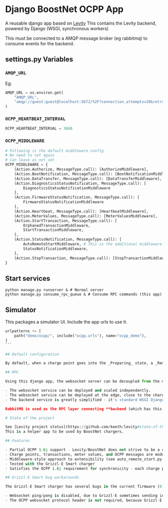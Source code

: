 # Django BoostNet OCPP App

A reusable django app based on [Levity](https://github.dev/keeth/levity)
This contains the Levity backend, powered by Django (WSGI, synchronous workers)

This must be connected to a AMQP message broker (eg rabbitmq) to consume events for the backend.

## settings.py Variables

### `AMQP_URL`

Eg:

```python
AMQP_URL = os.environ.get(
    "AMQP_URL",
    "amqp://guest:guest@localhost:5672/%2F?connection_attempts=20&retry_delay=1",
)
```

### `OCPP_HEARTBEAT_INTERVAL`

```python
OCPP_HEARTBEAT_INTERVAL = 3600
```

### `OCPP_MIDDLEWARE`

```python
# Following is the default middleware config
# No need to set again
# Can leave as not-set
OCPP_MIDDLEWARE = {
    (Action.Authorize, MessageType.call): [AuthorizeMiddleware],
    (Action.BootNotification, MessageType.call): [BootNotificationMiddleware],
    (Action.DataTransfer, MessageType.call): [DataTransferMiddleware],
    (Action.DiagnosticsStatusNotification, MessageType.call): [
        DiagnosticsStatusNotificationMiddleware
    ],
    (Action.FirmwareStatusNotification, MessageType.call): [
        FirmwareStatusNotificationMiddleware
    ],
    (Action.Heartbeat, MessageType.call): [HeartbeatMiddleware],
    (Action.MeterValues, MessageType.call): [MeterValuesMiddleware],
    (Action.StartTransaction, MessageType.call): [
        OrphanedTransactionMiddleware,
        StartTransactionMiddleware,
    ],
    (Action.StatusNotification, MessageType.call): [
        AutoRemoteStartMiddleware, # This is the additional middleware added (see default configuration)
        StatusNotificationMiddleware,
    ],
    (Action.StopTransaction, MessageType.call): [StopTransactionMiddleware],
}
```

## Start services

```shell
python manage.py runserver & # Normal server
python manage.py consume_rpc_queue & # Consume RPC commands (this app)
```

## Simulator

This packages a simulator UI. Include the app urls to use it.

````python
urlpatterns += [
    path("demo/ocpp/", include("ocpp.urls"), name="ocpp_demo"),
]
```

## Default configuration

By default, when a charge point goes into the _Preparing_ state, a _RemoteStartTransaction_ message will be automatically sent to it.

## RPC

Using this django app, the websocket server can be decoupled from the main backend server. This has several benefits:

- The websocket service can be deployed and scaled independently.
- The websocket service can be deployed at the edge, close to the charge points, if necessary.
- The backend service is greatly simplified - it's standard WSGI Django which is simpler to develop and test than ASGI and channels.

RabbitMQ is used as the RPC layer connecting **backend (which has this django app installed)** and **websocket service (ws)**. When a **ws** service starts up, it creates an ephemeral reply channel. Multiple **ws** services can be deployed independently. Each **ws** service communicates with the **backend** server, which implements the OCPP protocol and contains all business logic.

# State of the project

See [Levity project status](https://github.com/keeth/levity#state-of-the-project).
This is a helper app to be used by BoostNet chargers.

## Features

- Partial OCPP 1.6j support - Levity/BoostNet does not strive to be a complete reference implementation of OCPP, we are focused on solving practical EVSE management needs. This django app implements some more features as required by BoostNet.
- Charge points, transactions, meter values, and OCPP messages are modeled and persisted by the system.
- Middleware-style approach to extensibility (see auto_remote_start.py for an example)
- Tested with the Grizzl-E Smart charger
- Satisfies the OCPP 1.6j requirement for synchronicity - each charge point is allocated a separate "call queue" which ensures that this project will wait for a response to a CALL message before sending another CALL message.

## Grizzl-E Smart bug workarounds

The Grizzl-E Smart charger has several bugs in the current firmware (0.5) which are worked around by Levity:

- Websocket ping/pong is disabled, due to Grizzl-E sometimes sending invalid pongs, causing disconnection.
- The OCPP websocket protocol header is not required, because Grizzl-E does not send one.
````
